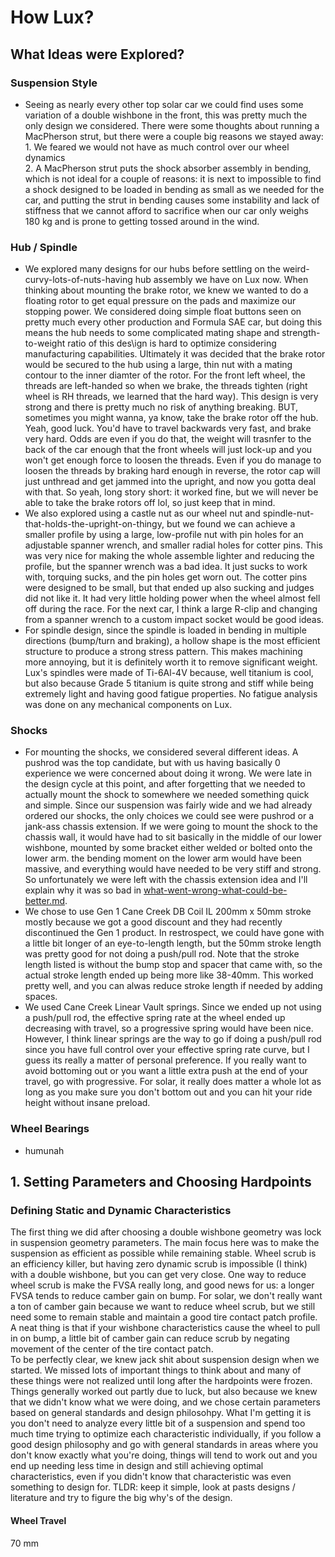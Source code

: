 # How Lux?

## What Ideas were Explored?

### Suspension Style

* Seeing as nearly every other top solar car we could find uses some variation of a double wishbone in the front, this was pretty much the only design we considered. There were some thoughts about running a MacPherson strut, but there were a couple big reasons we stayed away:\
  &#x20;   1\. We feared we would not have as much control over our wheel dynamics\
  &#x20;   2\. A MacPherson strut puts the shock absorber assembly in bending, which is not ideal for a couple of reasons: it is next to impossible to find a shock designed to be loaded in bending as small as we needed for the car, and putting the strut in bending causes some instability and lack of stiffness that we cannot afford to sacrifice when our car only weighs 180 kg and is prone to getting tossed around in the wind.

### Hub / Spindle

* We explored many designs for our hubs before settling on the weird-curvy-lots-of-nuts-having hub assembly we have on Lux now. When thinking about mounting the brake rotor, we knew we wanted to do a floating rotor to get equal pressure on the pads and maximize our stopping power. We considered doing simple float buttons seen on pretty much every other production and Formula SAE car, but doing this means the hub needs to some complicated mating shape and strength-to-weight ratio of this des\ign is hard to optimize considering manufacturing capabilities. Ultimately it was decided that the brake rotor would be secured to the hub using a large, thin nut with a mating contour to the inner diamter of the rotor. For the front left wheel, the threads are left-handed so when we brake, the threads tighten (right wheel is RH threads, we learned that the hard way). This design is very strong and there is pretty much no risk of anything breaking. BUT, sometimes you might wanna, ya know, take the brake rotor off the hub. Yeah, good luck. You'd have to travel backwards very fast, and brake very hard. Odds are even if you do that, the weight will trasnfer to the back of the car enough that the front wheels will just lock-up and you won't get enough force to loosen the threads. Even if you do manage to loosen the threads by braking hard enough in reverse, the rotor cap will just unthread and get jammed into the upright, and now you gotta deal with that. So yeah, long story short: it worked fine, but we will never be able to take the brake rotors off lol, so just keep that in mind.&#x20;
* We also explored using a castle nut as our wheel nut and spindle-nut-that-holds-the-upright-on-thingy, but we found we can achieve a smaller profile by using a large, low-profile nut with pin holes for an adjustable spanner wrench, and smaller radial holes for cotter pins. This was very nice for making the whole assemble lighter and reducing the profile, but the spanner wrench was a bad idea. It just sucks to work with, torquing sucks, and the pin holes get worn out. The cotter pins were designed to be small, but that ended up also sucking and judges did not like it. It had very little holding power when the wheel almost fell off during the race. For the next car, I think a large R-clip and changing from a spanner wrench to a custom impact socket would be good ideas.
* For spindle design, since the spindle is loaded in bending in multiple directions (bump/turn and braking), a hollow shape is the most efficient structure to produce a strong stress pattern. This makes machining more annoying, but it is definitely worth it to remove significant weight. Lux's spindles were made of Ti-6Al-4V because, well titanium is cool, but also because Grade 5 titanium is quite strong and stiff while being extremely light and having good fatigue properties. No fatigue analysis was done on any mechanical components on Lux.

### Shocks

* For mounting the shocks, we considered several different ideas. A pushrod was the top candidate, but with us having basically 0 experience we were concerned about doing it wrong. We were late in the design cycle at this point, and after forgetting that we needed to actually mount the shock to somewhere we needed something quick and simple. Since our suspension was fairly wide and we had already ordered our shocks, the only choices we could see were pushrod or a jank-ass chassis extension. If we were going to mount the shock to the chassis wall, it would have had to sit basically in the middle of our lower wishbone, mounted by some bracket either welded or bolted onto the lower arm. the bending moment on the lower arm would have been massive, and everything would have needed to be very stiff and strong. So unfortunately we were left with the chassis extension idea and I'll explain why it was so bad in [what-went-wrong-what-could-be-better.md](what-went-wrong-what-could-be-better.md "mention").
* We chose to use Gen 1 Cane Creek DB Coil IL 200mm x 50mm stroke mostly because we got a good discount and they had recently discontinued the Gen 1 product. In restrospect, we could have gone with a little bit longer of an eye-to-length length, but the 50mm stroke length was pretty good for not doing a push/pull rod. Note that the stroke length listed is without the bump stop and spacer that came with, so the actual stroke length ended up being more like 38-40mm. This worked pretty well, and you can alwas reduce stroke length if needed by adding spaces.
* We used Cane Creek Linear Vault springs. Since we ended up not using a push/pull rod, the effective spring rate at the wheel ended up decreasing with travel, so a progressive spring would have been nice. However, I think linear springs are the way to go if doing a push/pull rod since you have full control over your effective spring rate curve, but I guess its really a matter of personal preference. If you really want to avoid bottoming out or you want a little extra push at the end of your travel, go with progressive. For solar, it really does matter a whole lot as long as you make sure you don't bottom out and you can hit your ride height without insane preload.

### Wheel Bearings

* humunah

## 1. Setting Parameters and Choosing Hardpoints

### Defining Static and Dynamic Characteristics

&#x20;   The first thing we did after choosing a double wishbone geometry was lock in suspension geometry parameters. The main focus here was to make the suspension as efficient as possible while remaining stable. Wheel scrub is an efficiency killer, but having zero dynamic scrub is impossible (I think) with a double wishbone, but you can get very close. One way to reduce wheel scrub is make the FVSA really long, and good news for us: a longer FVSA tends to reduce camber gain on bump. For solar, we don't really want a ton of camber gain because we want to reduce wheel scrub, but we still need some to remain stable and maintain a good tire contact patch profile. A neat thing is that if your wishbone characteristics cause the wheel to pull in on bump, a little bit of camber gain can reduce scrub by negating movement of the center of the tire contact patch.\
&#x20;   To be perfectly clear, we knew jack shit about suspension design when we started. We missed lots of important things to think about and many of these things were not realized until long after the hardpoints were frozen. Things generally worked out partly due to luck, but also because we knew that we didn't know what we were doing, and we chose certain parameters based on general standards and design philosohpy. What I'm getting it is you don't need to analyze every little bit of a suspension and spend too much time trying to optimize each characteristic individually, if you follow a good design philosophy and go with general standards in areas where you don't know exactly what you're doing, things will tend to work out and you end up needing less time in design and still achieving optimal characteristics, even if you didn't know that characteristic was even something to design for. TLDR: keep it simple, look at pasts designs / literature and try to figure the big why's of the design.

#### Wheel Travel

70 mm





